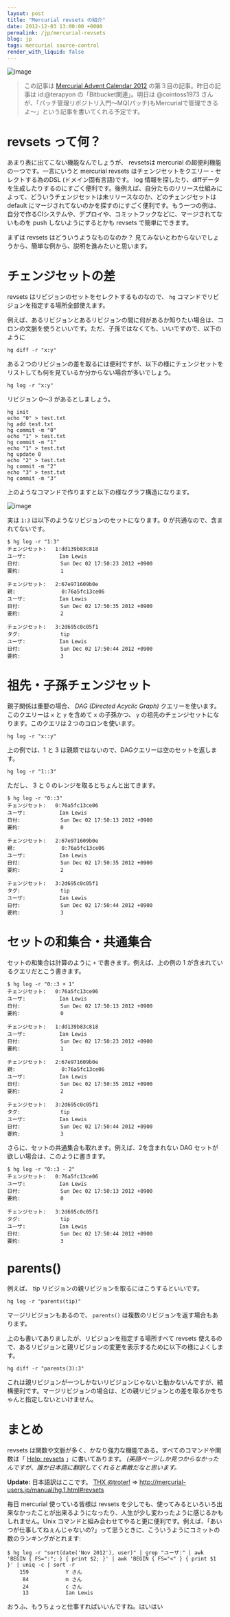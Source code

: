 ```yaml
---
layout: post
title: "Mercurial revsets の紹介"
date: 2012-12-03 13:00:00 +0000
permalink: /jp/mercurial-revsets
blog: jp
tags: mercurial source-control
render_with_liquid: false
---
```


<!-- textlint-disable rousseau -->

![image](/assets/images/mercurial/mercurial_medium.png)

> この記事は [Mercurial Advent Calendar 2012](http://connpass.com/event/1431/)
> の第３目の記事。昨日の記事は id:@terapyon の「Bitbucket関連」。明日は @cointoss1973
> さんが、「パッチ管理リポジトリ入門～MQ(パッチ)もMercurialで管理できるよ～」という記事を書いてくれる予定です。

# revsets って何？

あまり表に出てこない機能なんでしょうが、 revsetsは mercurial の超便利機能の一つです。一言にいうと mercurial
revsets はチェンジセットをクエリー・セレクトする為のDSL (ドメイン固有言語)です。 log
情報を探したり、diffデータを生成したりするのにすごく便利です。後例えば、自分たちのリリース仕組みによって、どういうチェンジセットは未リリースなのか、どのチェンジセットは
default
にマージされてないのかを探すのにすごく便利です。もう一つの例は、自分で作るCIシステムや、デプロイや、コミットフックなどに、マージされてないものを
push しないようにするとかも revsets で簡単にできます。

まずは revsets はどういうようなものなのか？ 見てみないとわからないでしょうから、簡単な例から、説明を進みたいと思います。

# チェンジセットの差

revsets はリビジョンのセットをセレクトするものなので、 `hg` コマンドでリビジョンを指定する場所全部使えます。

例えば、あるリビジョンとあるリビジョンの間に何があるか知りたい場合は、コロンの文脈を使うといいです。ただ、子孫ではなくても、いいですので、以下のように

```shell
hg diff -r "x:y"
```

ある２つのリビジョンの差を取るには便利ですが、以下の様にチェンジセットをリストしても何を見ているか分からない場合が多いでしょう。

```shell
hg log -r "x:y"
```

リビジョン 0〜3 があるとしましょう。

```shell
hg init
echo "0" > test.txt
hg add test.txt
hg commit -m "0"
echo "1" > test.txt
hg commit -m "1"
echo "1" > test.txt
hg update 0
echo "2" > test.txt
hg commit -m "2"
echo "3" > test.txt
hg commit -m "3"
```

上のようなコマンドで作りますと以下の様なグラフ構造になります。

![image](/assets/images/687/tree1_medium.png)

実は `1:3` は以下のようなリビジョンのセットになります。0 が共通なので、含まれてないです。

```shell
$ hg log -r "1:3"
チェンジセット:   1:dd139b83c818
ユーザ:           Ian Lewis
日付:             Sun Dec 02 17:50:23 2012 +0900
要約:             1

チェンジセット:   2:67e971609b0e
親:               0:76a5fc13ce06
ユーザ:           Ian Lewis
日付:             Sun Dec 02 17:50:35 2012 +0900
要約:             2

チェンジセット:   3:2d695c0c05f1
タグ:             tip
ユーザ:           Ian Lewis
日付:             Sun Dec 02 17:50:44 2012 +0900
要約:             3
```

# 祖先・子孫チェンジセット

親子関係は重要の場合、 _DAG (Directed Acyclic Graph)_ クエリーを使います。このクエリーは `x` と `y`
を含めて `x` の子孫かつ、 `y` の祖先のチェンジセットになります。このクエリは２つのコロンを使います。

```shell
hg log -r "x::y"
```

上の例では、1 と 3 は親類ではないので、DAGクエリーは空のセットを返します。

```shell
hg log -r "1::3"
```

ただし、 3 と 0 のレンジを取るとちょんと出てきます。

```shell
$ hg log -r "0::3"
チェンジセット:   0:76a5fc13ce06
ユーザ:           Ian Lewis
日付:             Sun Dec 02 17:50:13 2012 +0900
要約:             0

チェンジセット:   2:67e971609b0e
親:               0:76a5fc13ce06
ユーザ:           Ian Lewis
日付:             Sun Dec 02 17:50:35 2012 +0900
要約:             2

チェンジセット:   3:2d695c0c05f1
タグ:             tip
ユーザ:           Ian Lewis
日付:             Sun Dec 02 17:50:44 2012 +0900
要約:             3
```

# セットの和集合・共通集合

セットの和集合は計算のように `+` で書きます。例えば、上の例の 1 が含まれているクエリだとこう書きます。

```shell
$ hg log -r "0::3 + 1"
チェンジセット:   0:76a5fc13ce06
ユーザ:           Ian Lewis
日付:             Sun Dec 02 17:50:13 2012 +0900
要約:             0

チェンジセット:   1:dd139b83c818
ユーザ:           Ian Lewis
日付:             Sun Dec 02 17:50:23 2012 +0900
要約:             1

チェンジセット:   2:67e971609b0e
親:               0:76a5fc13ce06
ユーザ:           Ian Lewis
日付:             Sun Dec 02 17:50:35 2012 +0900
要約:             2

チェンジセット:   3:2d695c0c05f1
タグ:             tip
ユーザ:           Ian Lewis
日付:             Sun Dec 02 17:50:44 2012 +0900
要約:             3
```

さらに、セットの共通集合も取れます。例えば、2を含まれない DAG セットが欲しい場合は、このように書きます。

```shell
$ hg log -r "0::3 - 2"
チェンジセット:   0:76a5fc13ce06
ユーザ:           Ian Lewis
日付:             Sun Dec 02 17:50:13 2012 +0900
要約:             0

チェンジセット:   3:2d695c0c05f1
タグ:             tip
ユーザ:           Ian Lewis
日付:             Sun Dec 02 17:50:44 2012 +0900
要約:             3
```

# parents()

例えば、 tip リビジョンの親リビジョンを取るにはこうするといいです。

```shell
hg log -r "parents(tip)"
```

マージリビジョンもあるので、 `parents()` は複数のリビジョンを返す場合もあります。

上のも書いてありましたが、リビジョンを指定する場所すべて revsets
使えるので、あるリビジョンと親リビジョンの変更を表示するために以下の様によくします。

```shell
hg diff -r "parents(3):3"
```

これは親リビジョンが一つしかないリビジョンじゃないと動かないんですが、結構便利です。マージリビジョンの場合は、どの親リビジョンとの差を取るかをちゃんと指定しないといけません。

# まとめ

revsets は関数や文脈が多く、かなり強力な機能である。すべてのコマンドや関数は「 [Help:
revsets](http://www.selenic.com/hg/help/revsets) 」に書いてあります。
_(英語ページしか見つからなかったんですが、誰か日本語に翻訳してくれると素敵だなと思います。_

**Update:** 日本語訳はここです。 [THX
@troter\!](https://twitter.com/troter/status/275461587123462145) =\>
<http://mercurial-users.jp/manual/hg.1.html#revsets>

毎日 mercurial 使っている皆様は revsets
を少しでも、使ってみるといろいろ出来なかったことが出来るようになったり、人生が少し変わったように感じるかもしれません。Unix
コマンドと組み合わせてやると更に便利です。例えば、「あいつが仕事してねぇんじゃないの?」って思うときに、こういうようにコミットの数のランキングがとれます:

```shell
$ hg log -r "sort(date('Nov 2012'), user)" | grep "ユーザ:" | awk 'BEGIN { FS=":"; } { print $2; }' | awk 'BEGIN { FS="<" } { print $1 }' | uniq -c | sort -r
    159            Y さん
     84            m さん
     24            c さん
     13            Ian Lewis
```

おうふ、もうちょっと仕事すればいいんですね。はいはい

<!-- textlint-enable rousseau -->
